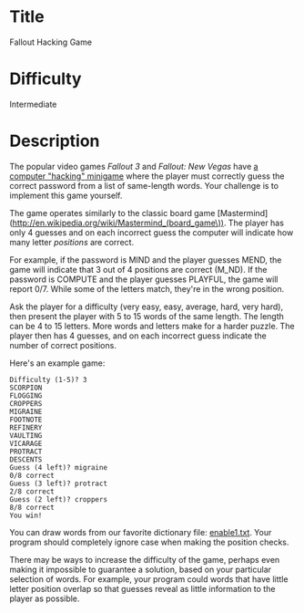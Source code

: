 # Title

Fallout Hacking Game

# Difficulty

Intermediate

# Description

The popular video games *Fallout 3* and *Fallout: New Vegas* have [a computer "hacking" minigame](http://gamewiki.net/Fallout_3/Hacking_Guide) where the player must correctly guess the correct password from a list of same-length words. Your challenge is to implement this game yourself.

The game operates similarly to the classic board game [Mastermind](http://en.wikipedia.org/wiki/Mastermind_(board_game\)). The player has only 4 guesses and on each incorrect guess the computer will indicate how many letter *positions* are correct.

For example, if the password is MIND and the player guesses MEND, the game will indicate that 3 out of 4 positions are correct (M_ND). If the password is COMPUTE and the player guesses PLAYFUL, the game will report 0/7. While some of the letters match, they're in the wrong position.

Ask the player for a difficulty (very easy, easy, average, hard, very hard), then present the player with 5 to 15 words of the same length. The length can be 4 to 15 letters. More words and letters make for a harder puzzle. The player then has 4 guesses, and on each incorrect guess indicate the number of correct positions.

Here's an example game:

    Difficulty (1-5)? 3
    SCORPION
    FLOGGING
    CROPPERS
    MIGRAINE
    FOOTNOTE
    REFINERY
    VAULTING
    VICARAGE
    PROTRACT
    DESCENTS
    Guess (4 left)? migraine
    0/8 correct
    Guess (3 left)? protract
    2/8 correct
    Guess (2 left)? croppers
    8/8 correct
    You win!

You can draw words from our favorite dictionary file: [enable1.txt](http://code.google.com/p/dotnetperls-controls/downloads/detail?name=enable1.txt). Your program should completely ignore case when making the position checks.

There may be ways to increase the difficulty of the game, perhaps even making it impossible to guarantee a solution, based on your particular selection of words. For example, your program could words that have little letter position overlap so that guesses reveal as little information to the player as possible.

